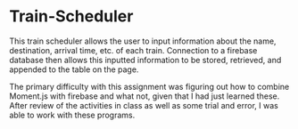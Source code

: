 # Train-Scheduler

This train scheduler allows the user to input information about the name, destination, arrival time, etc. of each train. Connection to a firebase database then allows this inputted information to be stored, retrieved, and appended to the table on the page. 

The primary difficulty with this assignment was figuring out how to combine Moment.js with firebase and what not, given that I had just learned these. After review of the activities in class as well as some trial and error, I was able to work with these programs. 
